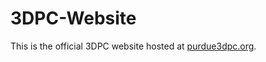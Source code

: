 # 3DPC-Website

This is the official 3DPC website hosted at [purdue3dpc.org](https://purdue3dpc.org/). 
